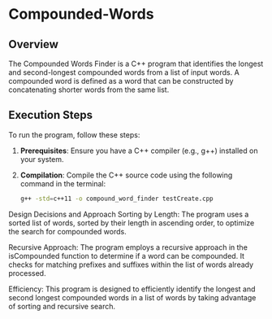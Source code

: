 # Compounded-Words

## Overview

The Compounded Words Finder is a C++ program that identifies the longest and second-longest compounded words from a list of input words. A compounded word is defined as a word that can be constructed by concatenating shorter words from the same list.

## Execution Steps

To run the program, follow these steps:

1. **Prerequisites**: Ensure you have a C++ compiler (e.g., g++) installed on your system.

2. **Compilation**: Compile the C++ source code using the following command in the terminal:

   ```bash
   g++ -std=c++11 -o compound_word_finder testCreate.cpp
Design Decisions and Approach
Sorting by Length: The program uses a sorted list of words, sorted by their length in ascending order, to optimize the search for compounded words.

Recursive Approach: The program employs a recursive approach in the isCompounded function to determine if a word can be compounded. It checks for matching prefixes and suffixes within the list of words already processed.

Efficiency: This program is designed to efficiently identify the longest and second longest compounded words in a list of words by taking advantage of sorting and recursive search.
